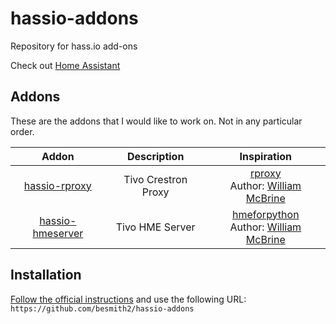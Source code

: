 [hass.io]:www.hass.io
[hmeforpython]:https://github.com/wmcbrine/hmeforpython
[rproxy]:https://github.com/wmcbrine/rproxy
[wmcbrine]:https://github.com/wmcbrine
[hassio-hmeserver]:https://github.com/besmith2/hassio-addons/tree/master/hassio-hmeserver
[hassio-rproxy]:https://github.com/besmith2/hassio-addons/tree/master/hassio-rproxy
# hassio-addons

Repository for hass.io add-ons

Check out [Home Assistant][hass.io]

## Addons
These are the addons that I would like to work on. Not in any particular order.

Addon|Description|Inspiration
|:-:|:-:|:-:|
|[hassio-rproxy][hassio-rproxy]|Tivo Crestron Proxy| [rproxy][rproxy] <br/>Author: [William McBrine][wmcbrine]
|[hassio-hmeserver][hassio-hmeserver]|Tivo HME Server| [hmeforpython][hmeforpython]<br/>Author: [William McBrine][wmcbrine] 




## Installation
 [Follow the official instructions](https://home-assistant.io/hassio/installing_third_party_addons/) and use the following URL: ```https://github.com/besmith2/hassio-addons```
 
